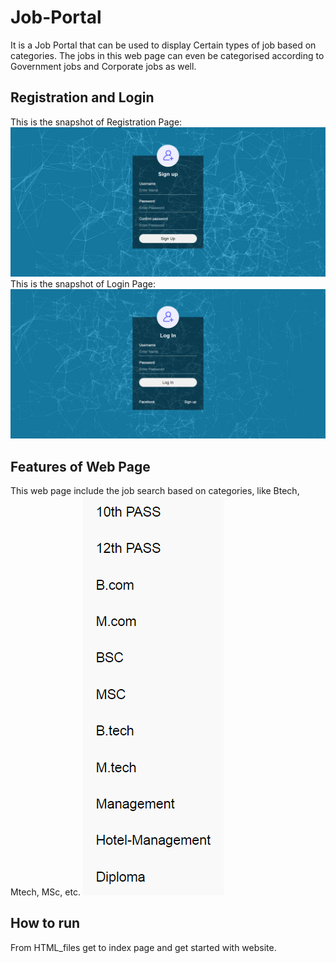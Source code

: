 # Job-Portal
It is a Job Portal that can be used to display Certain types of job based on categories. The jobs in this web page can even be categorised according to Government jobs and Corporate jobs as well.
## Registration and Login
This is the snapshot of Registration Page: ![alt text](https://github.com/N-NeelPatel/Job-Portal/blob/master/Screenshots/signup.PNG "Registration Page")
This is the snapshot of Login Page: ![alt text](https://github.com/N-NeelPatel/Job-Portal/blob/master/Screenshots/login.PNG "Login Page")
## Features of Web Page
This web page include the job search based on categories, like Btech, Mtech, MSc, etc. 
![alt text](https://github.com/N-NeelPatel/Job-Portal/blob/master/Screenshots/jobsearch.PNG "Job Categories")
## How to run
From HTML_files get to index page and get started with website.
